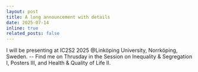 ```yaml
---
layout: post
title: A long announcement with details
date: 2025-07-14 
inline: true
related_posts: false
---
```


I will be presenting at IC2S2 2025 @Linköping University, Norrköping, Sweden. -- Find me on Thrusday in the Session on Inequality & Segregation I, Posters III, and Health & Quality of Life II.